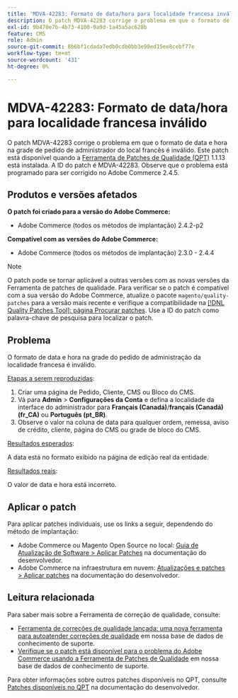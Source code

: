 ```yaml
---
title: 'MDVA-42283: Formato de data/hora para localidade francesa inválido'
description: O patch MDVA-42283 corrige o problema em que o formato de data e hora na grade de pedido de administrador do local francês é inválido. Este patch está disponível quando a [Ferramenta de correções de qualidade (QPT)](/help/announcements/adobe-commerce-announcements/magento-quality-patches-released-new-tool-to-self-serve-quality-patches.md) 1.1.13 está instalada. A ID do patch é MDVA-42283. Observe que o problema está programado para ser corrigido no Adobe Commerce 2.4.5.
exl-id: 9b470e7b-4b73-4100-9a9d-1a45a5ac628b
feature: CMS
role: Admin
source-git-commit: 8b6bf1cdada7edb0cdb0bb3e90ed15ee8cebf77e
workflow-type: tm+mt
source-wordcount: '431'
ht-degree: 0%

---
```


# MDVA-42283: Formato de data/hora para localidade francesa inválido

O patch MDVA-42283 corrige o problema em que o formato de data e hora na grade de pedido de administrador do local francês é inválido. Este patch está disponível quando a [Ferramenta de Patches de Qualidade (QPT)](/help/announcements/adobe-commerce-announcements/magento-quality-patches-released-new-tool-to-self-serve-quality-patches.md) 1.1.13 está instalada. A ID do patch é MDVA-42283. Observe que o problema está programado para ser corrigido no Adobe Commerce 2.4.5.

## Produtos e versões afetados

**O patch foi criado para a versão do Adobe Commerce:**

* Adobe Commerce (todos os métodos de implantação) 2.4.2-p2

**Compatível com as versões do Adobe Commerce:**

* Adobe Commerce (todos os métodos de implantação) 2.3.0 - 2.4.4

>[!NOTE]
>
>O patch pode se tornar aplicável a outras versões com as novas versões da Ferramenta de patches de qualidade. Para verificar se o patch é compatível com a sua versão do Adobe Commerce, atualize o pacote `magento/quality-patches` para a versão mais recente e verifique a compatibilidade na [[!DNL Quality Patches Tool]: página Procurar patches](https://experienceleague.adobe.com/tools/commerce-quality-patches/index.html). Use a ID do patch como palavra-chave de pesquisa para localizar o patch.

## Problema

O formato de data e hora na grade do pedido de administração da localidade francesa é inválido.

<u>Etapas a serem reproduzidas</u>:

1. Criar uma página de Pedido, Cliente, CMS ou Bloco do CMS.
1. Vá para **Admin** > **Configurações da Conta** e defina a localidade da interface do administrador para **Français (Canadá)**/**français (Canadá)(fr_CA)** ou **Português (pt_BR)**.
1. Observe o valor na coluna de data para qualquer ordem, remessa, aviso de crédito, cliente, página do CMS ou grade de bloco do CMS.

<u>Resultados esperados</u>:

A data está no formato exibido na página de edição real da entidade.

<u>Resultados reais</u>:

O valor de data e hora está incorreto.

## Aplicar o patch

Para aplicar patches individuais, use os links a seguir, dependendo do método de implantação:

* Adobe Commerce ou Magento Open Source no local: [Guia de Atualização de Software > Aplicar Patches](https://experienceleague.adobe.com/en/docs/commerce-operations/tools/quality-patches-tool/usage) na documentação do desenvolvedor.
* Adobe Commerce na infraestrutura em nuvem: [Atualizações e patches > Aplicar patches](https://experienceleague.adobe.com/en/docs/commerce-cloud-service/user-guide/develop/upgrade/apply-patches) na documentação do desenvolvedor.

## Leitura relacionada

Para saber mais sobre a Ferramenta de correção de qualidade, consulte:

* [Ferramenta de correções de qualidade lançada: uma nova ferramenta para autoatender correções de qualidade](/help/announcements/adobe-commerce-announcements/magento-quality-patches-released-new-tool-to-self-serve-quality-patches.md) em nossa base de dados de conhecimento de suporte.
* [Verifique se o patch está disponível para o problema do Adobe Commerce usando a Ferramenta de Patches de Qualidade](/help/support-tools/patches-available-in-qpt-tool/check-patch-for-magento-issue-with-magento-quality-patches.md) em nossa base de dados de conhecimento de suporte.

Para obter informações sobre outros patches disponíveis no QPT, consulte [Patches disponíveis no QPT](https://experienceleague.adobe.com/tools/commerce-quality-patches/index.html) na documentação do desenvolvedor.
